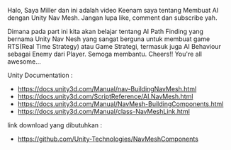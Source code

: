 Halo, Saya Miller dan ini adalah video Keenam saya tentang Membuat AI dengan Unity Nav Mesh.
Jangan lupa like, comment dan subscribe yah. 

Dimana pada part ini kita akan belajar tentang AI Path Finding yang bernama 
Unity Nav Nesh yang sangat berguna untuk membuat game RTS(Real Time Strategy) atau
Game Strategi, termasuk juga AI Behaviour sebagai Enemy dari Player.
Semoga membantu.
Cheers!! You're all awesome...

Unity Documentation :
- https://docs.unity3d.com/Manual/nav-BuildingNavMesh.html
- https://docs.unity3d.com/ScriptReference/AI.NavMesh.html
- https://docs.unity3d.com/Manual/NavMesh-BuildingComponents.html
- https://docs.unity3d.com/Manual/class-NavMeshLink.html


link download yang dibutuhkan :
- https://github.com/Unity-Technologies/NavMeshComponents
